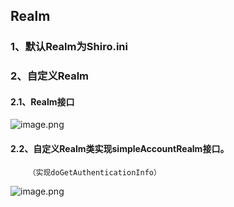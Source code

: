 ## Realm
### 1、默认Realm为Shiro.ini
### 2、自定义Realm
#### 2.1、Realm接口
![image.png](https://i.loli.net/2019/10/29/N5r9mZb2YO4LAge.png)
#### 2.2、自定义Realm类实现simpleAccountRealm接口。
        （实现doGetAuthenticationInfo）
![image.png](https://i.loli.net/2019/10/29/EfBvkzF8iKXtr63.png)
